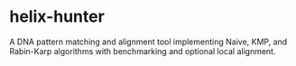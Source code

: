 # helix-hunter
A DNA pattern matching and alignment tool implementing Naive, KMP, and Rabin-Karp algorithms with benchmarking and optional local alignment.
